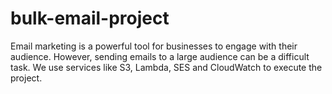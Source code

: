 # bulk-email-project

Email marketing is a powerful tool for businesses to engage with their audience. However, sending emails to a large audience can be a difficult task. We use services like S3, Lambda, SES and CloudWatch to execute the project.


